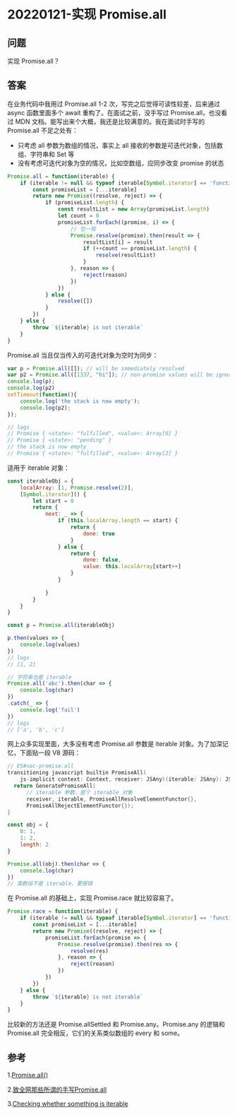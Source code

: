 # 20220121-实现 Promise.all

## 问题

实现 Promise.all？

## 答案

在业务代码中我用过 Promise.all 1-2 次，写完之后觉得可读性较差，后来通过 async 函数里面多个 await 重构了。在面试之前，没手写过 Promise.all，也没看过 MDN 文档。能写出来个大概，我还是比较满意的。我在面试时手写的 Promise.all 不足之处有：

- 只考虑 all 参数为数组的情况，事实上 all 接收的参数是可迭代对象，包括数组、字符串和 Set 等
- 没有考虑可迭代对象为空的情况，比如空数组，应同步改变 promise 的状态

```JavaScript
Promise.all = function(iterable) {
	if (iterable != null && typeof iterable[Symbol.iterator] == 'function') {
		const promiseList = [...iterable]
		return new Promise((resolve, reject) => {
			if (promiseList.length) {
				const resultList = new Array(promiseList.length)
				let count = 0
				promiseList.forEach((promise, i) => {
					// 包一层
					Promise.resolve(promise).then(result => {
						resultList[i] = result
						if (++count == promiseList.length) {
							resolve(resultList)
						}
					}, reason => {
						reject(reason)
					})
				})	
			} else {
				resolve([])
			}	
		})
	} else {
		throw `${iterable} is not iterable`	
	}
}
```

Promise.all 当且仅当传入的可迭代对象为空时为同步：

```JavaScript
var p = Promise.all([]); // will be immediately resolved
var p2 = Promise.all([1337, "hi"]); // non-promise values will be ignored, but the evaluation will be done asynchronously
console.log(p);
console.log(p2)
setTimeout(function(){
    console.log('the stack is now empty');
    console.log(p2);
});

// logs
// Promise { <state>: "fulfilled", <value>: Array[0] }
// Promise { <state>: "pending" }
// the stack is now empty
// Promise { <state>: "fulfilled", <value>: Array[2] }
```

适用于 iterable 对象：

```JavaScript
const iterableObj = {
	localArray: [1, Promise.resolve(2)],
	[Symbol.iterator]() {
		let start = 0
		return {
			next: _ => {
				if (this.localArray.length == start) {
					return {
						done: true
					}
				} else {
					return {
						done: false,
						value: this.localArray[start++]
					}	
				}
				
			}
		}
	}
}

const p = Promise.all(iterableObj)

p.then(values => {
	console.log(values)
})
// logs
// [1, 2]
```

```JavaScript
// 字符串也是 iterable
Promise.all('abc').then(char => {
	console.log(char)
})
.catch(_ => {
	console.log('fail')
})
// logs
// ['a', 'b', 'c']
```

网上众多实现里面，大多没有考虑 Promise.all 参数是 iterable 对象。为了加深记忆，下面贴一段 V8 源码：

```C++
// ES#sec-promise.all
transitioning javascript builtin PromiseAll(
    js-implicit context: Context, receiver: JSAny)(iterable: JSAny): JSAny {
  return GeneratePromiseAll(
  	  // iterable 参数，是个 iterable 对象
      receiver, iterable, PromiseAllResolveElementFunctor{},
      PromiseAllRejectElementFunctor{});
}
```

```JavaScript
const obj = {
	0: 1,
	1: 2,
	length: 2
}

Promise.all(obj).then(char => {
	console.log(char)
})
// 类数组不是 iterable，要报错
```

在 Promise.all 的基础上，实现 Promise.race 就比较容易了。

```JavaScript
Promise.race = function(iterable) {
	if (iterable != null && typeof iterable[Symbol.iterator] == 'function') {
		const promiseList = [...iterable]
		return new Promise((resolve, reject) => {
			promiseList.forEach(promise => {
				Promise.resolve(promise).then(res => {
					resolve(res)
				}, reason => {
					reject(reason)
				})
			}) 
		})
	} else {
		throw `${iterable} is not iterable`
	}
}
```

比较新的方法还是 Promise.allSettled 和 Promise.any。Promise.any 的逻辑和 Promise.all 完全相反，它们的关系类似数组的 every 和 some。

## 参考

1.[Promise.all()](https://developer.mozilla.org/zh-CN/docs/Web/JavaScript/Reference/Global_Objects/Promise/all)

2.[致全网那些所谓的手写Promise.all](https://zhuanlan.zhihu.com/p/362648760)

3.[Checking whether something is iterable](https://stackoverflow.com/questions/18884249/checking-whether-something-is-iterable)





























